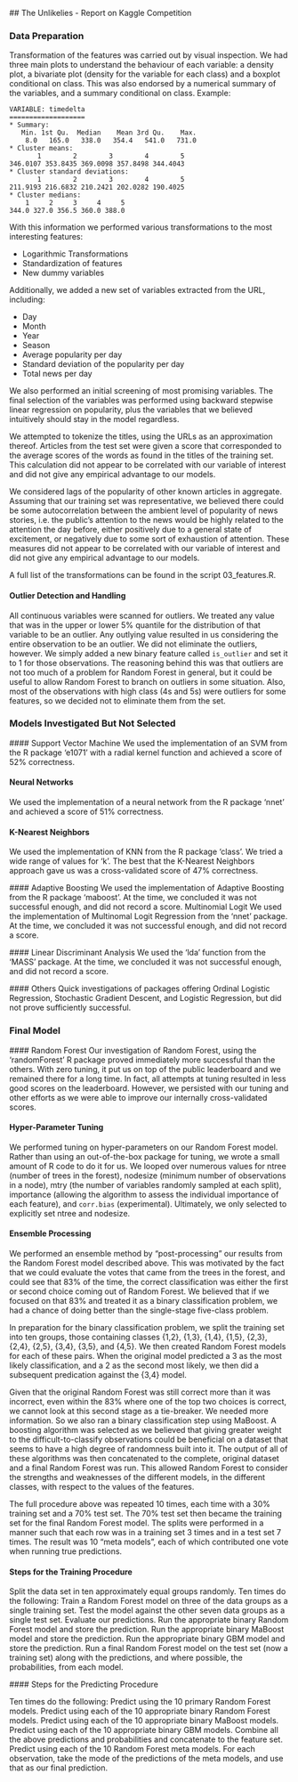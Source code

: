 ## The Unlikelies - Report on Kaggle Competition

### Data Preparation

Transformation of the features was carried out by visual inspection. We had three main plots to understand the behaviour of each variable: a density plot, a bivariate plot (density for the variable for each class) and a boxplot conditional on class. This was also endorsed by a numerical summary of the variables, and a summary conditional on class. Example:

```
VARIABLE: timedelta 
===================
* Summary:
   Min. 1st Qu.  Median    Mean 3rd Qu.    Max. 
    8.0   165.0   338.0   354.4   541.0   731.0 
* Cluster means:
       1        2        3        4        5 
346.0107 353.8435 369.0098 357.8498 344.4043 
* Cluster standard deviations:
       1        2        3        4        5 
211.9193 216.6832 210.2421 202.0282 190.4025 
* Cluster medians:
    1     2     3     4     5 
344.0 327.0 356.5 360.0 388.0
```

With this information we performed various transformations to the most interesting features:

- Logarithmic Transformations
- Standardization of features
- New dummy variables

Additionally, we added a new set of variables extracted from the URL, including:
- Day
- Month
- Year
- Season
- Average popularity per day
- Standard deviation of the popularity per day
- Total news per day

We also performed an initial screening of most promising variables. The final selection of the variables was performed using backward stepwise linear regression on popularity, plus the variables that we believed intuitively should stay in the model regardless.

We attempted to tokenize the titles, using the URLs as an approximation thereof.  Articles from the test set were given a score that corresponded to the average scores of the words as found in the titles of the training set.  This calculation did not appear to be correlated with our variable of interest and did not give any empirical advantage to our models.

We considered lags of the popularity of other known articles in aggregate.  Assuming that our training set was representative, we believed there could be some autocorrelation between the ambient level of popularity of news stories, i.e. the public’s attention to the news would be highly related to the attention the day before, either positively due to a general state of excitement, or negatively due to some sort of exhaustion of attention.  These measures did not appear to be correlated with our variable of interest and did not give any empirical advantage to our models.

A full list of the transformations can be found in the script 03_features.R.

#### Outlier Detection and Handling
All continuous variables were scanned for outliers.  We treated any value that was in the upper or lower 5% quantile for the distribution of that variable to be an outlier.  Any outlying value resulted in us considering the entire observation to be an outlier.  We did not eliminate the outliers, however.  We simply added a new binary feature called `is_outlier` and set it to 1 for those observations.  The reasoning behind this was that outliers are not too much of a problem for Random Forest in general, but it could be useful to allow Random Forest to branch on outliers in some situation. Also, most of the observations with high class (4s and 5s) were outliers for some features, so we decided not to eliminate them from the set.

### Models Investigated But Not Selected
#### Support Vector Machine
We used the implementation of an SVM from the R package ‘e1071’ with a radial kernel function and achieved a score of 52% correctness.

#### Neural Networks
We used the implementation of a neural network from the R package ‘nnet’ and achieved a score of 51% correctness.

#### K-Nearest Neighbors
We used the implementation of KNN from the R package ‘class’.  We tried a wide range of values for ‘k’.  The best that the K-Nearest Neighbors approach gave us was a cross-validated score of 47% correctness.

#### Adaptive Boosting
We used the implementation of Adaptive Boosting from the R package ‘maboost’.  At the time, we concluded it was not successful enough, and did not record a score.
Multinomial Logit
We used the implementation of Multinomal Logit Regression from the ‘nnet’ package.  At the time, we concluded it was not successful enough, and did not record a score.

#### Linear Discriminant Analysis
We used the ‘lda’ function from the ‘MASS’ package.  At the time, we concluded it was not successful enough, and did not record a score.

#### Others 
Quick investigations of packages offering Ordinal Logistic Regression, Stochastic Gradient Descent, and Logistic Regression, but did not prove sufficiently successful.

### Final Model
#### Random Forest
Our investigation of Random Forest, using the ‘randomForest’ R package proved immediately more successful than the others.  With zero tuning, it put us on top of the public leaderboard and we remained there for a long time.  In fact, all attempts at tuning resulted in less good scores on the leaderboard.  However, we persisted with our tuning and other efforts as we were able to improve our internally cross-validated scores.

#### Hyper-Parameter Tuning
We performed tuning on hyper-parameters on our Random Forest model.  Rather than using an out-of-the-box package for tuning, we wrote a small amount of R code to do it for us.  We looped over numerous values for ntree (number of trees in the forest), nodesize (minimum number of observations in a node), mtry (the number of variables randomly sampled at each split), importance (allowing the algorithm to assess the individual importance of each feature), and `corr.bias` (experimental).  Ultimately, we only selected to explicitly set ntree and nodesize.

#### Ensemble Processing
We performed an ensemble method by “post-processing” our results from the Random Forest model described above.  This was motivated by the fact that we could evaluate the votes that came from the trees in the forest, and could see that 83% of the time, the correct classification was either the first or second choice coming out of Random Forest.  We believed that if we focused on that 83% and treated it as a binary classification problem, we had a chance of doing better than the single-stage five-class problem.

In preparation for the binary classification problem, we split the training set into ten groups, those containing classes {1,2}, {1,3}, {1,4}, {1,5}, {2,3}, {2,4}, {2,5}, {3,4}, {3,5}, and {4,5}.  We then created Random Forest models for each of these pairs.  When the original model predicted a 3 as the most likely classification, and a 2 as the second most likely, we then did a subsequent predication against the {3,4} model.

Given that the original Random Forest was still correct more than it was incorrect, even within the 83% where one of the top two choices is correct, we cannot look at this second stage as a tie-breaker.  We needed more information.  So we also ran a binary classification step using MaBoost.  A boosting algorithm was selected as we believed that giving greater weight to the difficult-to-classify observations could be beneficial on a dataset that seems to have a high degree of randomness built into it.  The output of all of these algorithms was then concatenated to the complete, original dataset and a final Random Forest was run.  This allowed Random Forest to consider the strengths and weaknesses of the different models, in the different classes, with respect to the values of the features.

The full procedure above was repeated 10 times, each time with a 30% training set and a 70% test set.  The 70% test set then became the training set for the final Random Forest model.  The splits were performed in a manner such that each row was in a training set 3 times and in a test set 7 times.  The result was 10 “meta models”, each of which contributed one vote when running true predictions.

#### Steps for the Training Procedure

Split the data set in ten approximately equal groups randomly.
Ten times do the following:
Train a Random Forest model on three of the data groups as a single training set.
Test the model against the other seven data groups as a single test set.
Evaluate our predictions.
Run the appropriate binary Random Forest model and store the prediction.
Run the appropriate binary MaBoost model and store the prediction.
Run the appropriate binary GBM model and store the prediction.
Run a final Random Forest model on the test set (now a training set) along with the predictions, and where possible, the probabilities, from each model.

#### Steps for the Predicting Procedure

Ten times do the following:
Predict using the 10 primary Random Forest models.
Predict using each of the 10 appropriate binary Random Forest models.
Predict using each of the 10 appropriate binary MaBoost models.
Predict using each of the 10 appropriate binary GBM models.
Combine all the above predictions and probabilities and concatenate to the feature set.
Predict using each of the 10 Random Forest meta models.
For each observation, take the mode of the predictions of the meta models, and use that as our final prediction.
